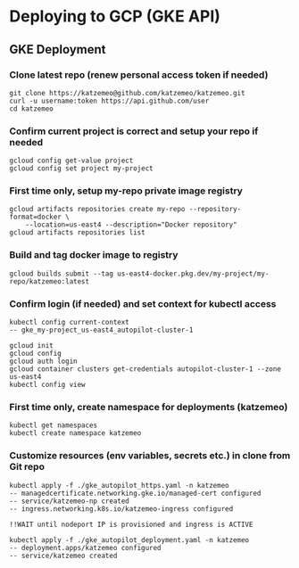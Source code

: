 # Deploying to GCP (GKE API)

## GKE Deployment

### Clone latest repo (renew personal access token if needed)
```
git clone https://katzemeo@github.com/katzemeo/katzemeo.git
curl -u username:token https://api.github.com/user
cd katzemeo
```

### Confirm current project is correct and setup your repo if needed
```
gcloud config get-value project
gcloud config set project my-project
```

### First time only, setup my-repo private image registry
```
gcloud artifacts repositories create my-repo --repository-format=docker \
    --location=us-east4 --description="Docker repository"
gcloud artifacts repositories list
```

### Build and tag docker image to registry
```
gcloud builds submit --tag us-east4-docker.pkg.dev/my-project/my-repo/katzemeo:latest
```

### Confirm login (if needed) and set context for kubectl access
```
kubectl config current-context
-- gke_my-project_us-east4_autopilot-cluster-1

gcloud init
gcloud config
gcloud auth login
gcloud container clusters get-credentials autopilot-cluster-1 --zone us-east4
kubectl config view

```

### First time only, create namespace for deployments (katzemeo)
```
kubectl get namespaces
kubectl create namespace katzemeo
```

### Customize resources (env variables, secrets etc.) in clone from Git repo
```
kubectl apply -f ./gke_autopilot_https.yaml -n katzemeo
-- managedcertificate.networking.gke.io/managed-cert configured
-- service/katzemeo-np created
-- ingress.networking.k8s.io/katzemeo-ingress configured

!!WAIT until nodeport IP is provisioned and ingress is ACTIVE

kubectl apply -f ./gke_autopilot_deployment.yaml -n katzemeo
-- deployment.apps/katzemeo configured
-- service/katzemeo created
```